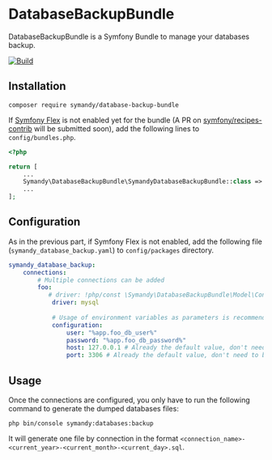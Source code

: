# DatabaseBackupBundle

DatabaseBackupBundle is a Symfony Bundle to manage your databases backup.  

[![Build](https://github.com/Symandy/DatabaseBackupBundle/actions/workflows/build.yml/badge.svg?branch=main)](https://github.com/Symandy/DatabaseBackupBundle/actions/workflows/build.yml)

## Installation

```shell
composer require symandy/database-backup-bundle
```

If [Symfony Flex](https://github.com/symfony/flex) is not enabled yet for the bundle (A PR on 
[symfony/recipes-contrib](https://github.com/symfony/recipes-contrib) will be submitted soon), add the following lines
to `config/bundles.php`.

```php 
<?php

return [
    ...
    Symandy\DatabaseBackupBundle\SymandyDatabaseBackupBundle::class => ['all' => true],
    ...
];
```

## Configuration
As in the previous part, if Symfony Flex is not enabled, add the following file (`symandy_database_backup.yaml`) 
to `config/packages` directory.

```yaml
symandy_database_backup:
    connections:
        # Multiple connections can be added
        foo:
           # driver: !php/const \Symandy\DatabaseBackupBundle\Model\ConnectionDriver::MySQL
            driver: mysql
            
            # Usage of environment variables as parameters is recommended for connections configuration
            configuration:
                user: "%app.foo_db_user%"
                password: "%app.foo_db_password%"
                host: 127.0.0.1 # Already the default value, don't need to be added
                port: 3306 # Already the default value, don't need to be added
```

## Usage
Once the connections are configured, you only have to run the following command to generate the dumped databases files:

```shell
php bin/console symandy:databases:backup
```

It will generate one file by connection in the format `<connection_name>-<current_year>-<current_month>-<current_day>.sql`.
